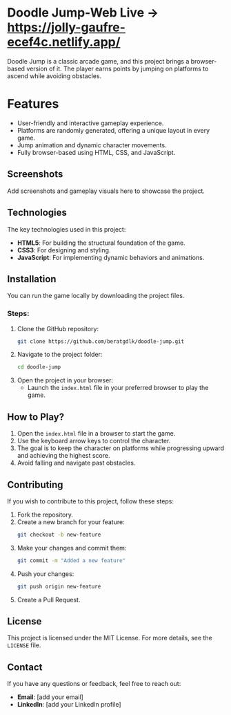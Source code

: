 # Doodle Jump-Web Live -> https://jolly-gaufre-ecef4c.netlify.app/

Doodle Jump is a classic arcade game, and this project brings a browser-based version of it. The player earns points by jumping on platforms to ascend while avoiding obstacles.

# Features
- User-friendly and interactive gameplay experience.
- Platforms are randomly generated, offering a unique layout in every game.
- Jump animation and dynamic character movements.
- Fully browser-based using HTML, CSS, and JavaScript.

## Screenshots
Add screenshots and gameplay visuals here to showcase the project.

## Technologies
The key technologies used in this project:

- **HTML5**: For building the structural foundation of the game.
- **CSS3**: For designing and styling.
- **JavaScript**: For implementing dynamic behaviors and animations.

## Installation
You can run the game locally by downloading the project files.

### Steps:
1. Clone the GitHub repository:
   ```bash
   git clone https://github.com/beratgdlk/doodle-jump.git
   ```
2. Navigate to the project folder:
   ```bash
   cd doodle-jump
   ```
3. Open the project in your browser:
   - Launch the `index.html` file in your preferred browser to play the game.

## How to Play?
1. Open the `index.html` file in a browser to start the game.
2. Use the keyboard arrow keys to control the character.
3. The goal is to keep the character on platforms while progressing upward and achieving the highest score.
4. Avoid falling and navigate past obstacles.

## Contributing
If you wish to contribute to this project, follow these steps:

1. Fork the repository.
2. Create a new branch for your feature:
   ```bash
   git checkout -b new-feature
   ```
3. Make your changes and commit them:
   ```bash
   git commit -m "Added a new feature"
   ```
4. Push your changes:
   ```bash
   git push origin new-feature
   ```
5. Create a Pull Request.

## License
This project is licensed under the MIT License. For more details, see the `LICENSE` file.

## Contact
If you have any questions or feedback, feel free to reach out:
- **Email**: [add your email]
- **LinkedIn**: [add your LinkedIn profile]

